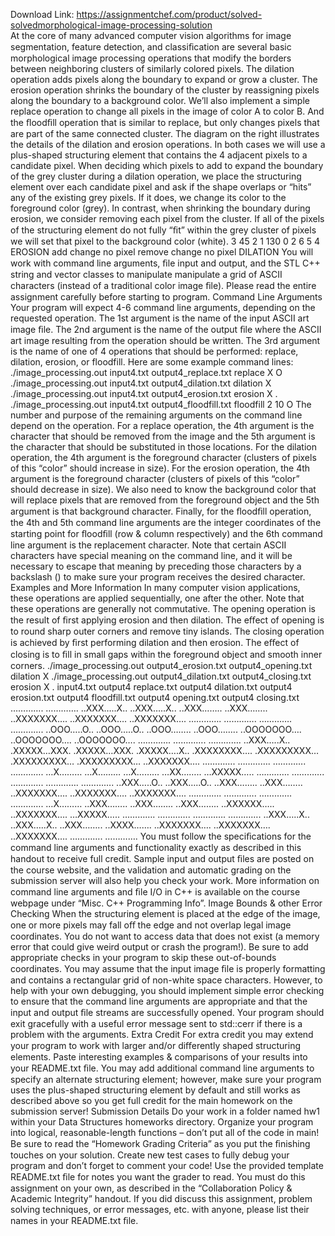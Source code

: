 Download Link: https://assignmentchef.com/product/solved-solvedmorphological-image-processing-solution
<br>
At the core of many advanced computer vision algorithms for image segmentation, feature detection, and classiﬁcation are several basic morphological image processing operations that modify the borders between neighboring clusters of similarly colored pixels. The dilation operation adds pixels along the boundary to expand or grow a cluster. The erosion operation shrinks the boundary of the cluster by reassigning pixels along the boundary to a background color. We’ll also implement a simple replace operation to change all pixels in the image of color A to color B. And the ﬂoodﬁll operation that is similar to replace, but only changes pixels that are part of the same connected cluster. The diagram on the right illustrates the details of the dilation and erosion operations. In both cases we will use a plus-shaped structuring element that contains the 4 adjacent pixels to a candidate pixel. When deciding which pixels to add to expand the boundary of the grey cluster during a dilation operation, we place the structuring element over each candidate pixel and ask if the shape overlaps or “hits” any of the existing grey pixels. If it does, we change its color to the foreground color (grey). In contrast, when shrinking the boundary during erosion, we consider removing each pixel from the cluster. If all of the pixels of the structuring element do not fully “ﬁt” within the grey cluster of pixels we will set that pixel to the background color (white). 3 45 2 1 130 0 2 6 5 4 EROSION add change no pixel remove change no pixel DILATION You will work with command line arguments, ﬁle input and output, and the STL C++ string and vector classes to manipulate manipulate a grid of ASCII characters (instead of a traditional color image ﬁle). Please read the entire assignment carefully before starting to program. Command Line Arguments Your program will expect 4-6 command line arguments, depending on the requested operation. The 1st argument is the name of the input ASCII art image ﬁle. The 2nd argument is the name of the output ﬁle where the ASCII art image resulting from the operation should be written. The 3rd argument is the name of one of 4 operations that should be performed: replace, dilation, erosion, or floodfill. Here are some example command lines: ./image_processing.out input4.txt output4_replace.txt replace X O ./image_processing.out input4.txt output4_dilation.txt dilation X ./image_processing.out input4.txt output4_erosion.txt erosion X . ./image_processing.out input4.txt output4_floodfill.txt floodfill 2 10 O The number and purpose of the remaining arguments on the command line depend on the operation. For a replace operation, the 4th argument is the character that should be removed from the image and the 5th argument is the character that should be substituted in those locations. For the dilation operation, the 4th argument is the foreground character (clusters of pixels of this “color” should increase in size). For the erosion operation, the 4th argument is the foreground character (clusters of pixels of this “color” should decrease in size). We also need to know the background color that will replace pixels that are removed from the foreground object and the 5th argument is that background character. Finally, for the ﬂoodﬁll operation, the 4th and 5th command line arguments are the integer coordinates of the starting point for ﬂoodﬁll (row &amp; column respectively) and the 6th command line argument is the replacement character. Note that certain ASCII characters have special meaning on the command line, and it will be necessary to escape that meaning by preceding those characters by a backslash () to make sure your program receives the desired character. Examples and More Information In many computer vision applications, these operations are applied sequentially, one after the other. Note that these operations are generally not commutative. The opening operation is the result of ﬁrst applying erosion and then dilation. The eﬀect of opening is to round sharp outer corners and remove tiny islands. The closing operation is achieved by ﬁrst performing dilation and then erosion. The eﬀect of closing is to ﬁll in small gaps within the foreground object and smooth inner corners. ./image_processing.out output4_erosion.txt output4_opening.txt dilation X ./image_processing.out output4_dilation.txt output4_closing.txt erosion X . input4.txt output4 replace.txt output4 dilation.txt output4 erosion.txt output4 floodfill.txt output4 opening.txt output4 closing.txt …………. …………. ..XXX…..X.. ..XXX…..X.. ..XXX…….. ..XXX…….. ..XXXXXXX…. ..XXXXXXX…. ..XXXXXXX…. …………. …………. …………. …………. ..OOO…..O.. ..OOO…..O.. ..OOO…….. ..OOO…….. ..OOOOOOO…. ..OOOOOOO…. ..OOOOOOO…. …………. …………. …………. ..XXX…..X.. .XXXXX…XXX. .XXXXX…XXX. .XXXXX….X.. .XXXXXXXX…. .XXXXXXXXX… .XXXXXXXXX… .XXXXXXXXX… ..XXXXXXX…. …………. …………. …………. …………. …X……… …X……… …X……… …XX…….. …XXXXX….. …………. …………. …………. …………. …………. ..XXX…..O.. ..XXX…..O.. ..XXX…….. ..XXX…….. ..XXXXXXX…. ..XXXXXXX…. ..XXXXXXX…. …………. …………. …………. …………. …X……… ..XXX…….. ..XXX…….. ..XXX…….. ..XXXXXX….. ..XXXXXXX…. …XXXXX….. …………. …………. …………. …………. ..XXX…..X.. ..XXX…..X.. ..XXX…….. ..XXXX……. ..XXXXXXX…. ..XXXXXXX…. ..XXXXXXX…. …………. …………. You must follow the speciﬁcations for the command line arguments and functionality exactly as described in this handout to receive full credit. Sample input and output ﬁles are posted on the course website, and the validation and automatic grading on the submission server will also help you check your work. More information on command line arguments and ﬁle I/O in C++ is available on the course webpage under “Misc. C++ Programming Info”. Image Bounds &amp; other Error Checking When the structuring element is placed at the edge of the image, one or more pixels may fall oﬀ the edge and not overlap legal image coordinates. You do not want to access data that does not exist (a memory error that could give weird output or crash the program!). Be sure to add appropriate checks in your program to skip these out-of-bounds coordinates. You may assume that the input image ﬁle is properly formatting and contains a rectangular grid of non-white space characters. However, to help with your own debugging, you should implement simple error checking to ensure that the command line arguments are appropriate and that the input and output ﬁle streams are successfully opened. Your program should exit gracefully with a useful error message sent to std::cerr if there is a problem with the arguments. Extra Credit For extra credit you may extend your program to work with larger and/or diﬀerently shaped structuring elements. Paste interesting examples &amp; comparisons of your results into your README.txt ﬁle. You may add additional command line arguments to specify an alternate structuring element; however, make sure your program uses the plus-shaped structuring element by default and still works as described above so you get full credit for the main homework on the submission server! Submission Details Do your work in a folder named hw1 within your Data Structures homeworks directory. Organize your program into logical, reasonable-length functions – don’t put all of the code in main! Be sure to read the “Homework Grading Criteria” as you put the ﬁnishing touches on your solution. Create new test cases to fully debug your program and don’t forget to comment your code! Use the provided template README.txt ﬁle for notes you want the grader to read. You must do this assignment on your own, as described in the “Collaboration Policy &amp; Academic Integrity” handout. If you did discuss this assignment, problem solving techniques, or error messages, etc. with anyone, please list their names in your README.txt ﬁle.